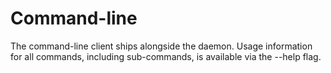 # Command-line

<p>The command-line client ships alongside the daemon. Usage information for all commands, including sub-commands, is available via the --help flag.</p>

<style>pre { background: inherit !important; word-wrap: inherit !important; white-space: pre-wrap !important; }</style>
